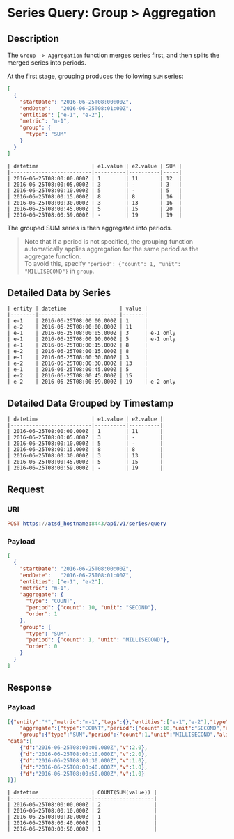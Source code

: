 # Series Query: Group > Aggregation

## Description

The `Group -> Aggregation` function merges series first, and then splits the merged series into periods.

At the first stage, grouping produces the following `SUM` series:

```json
[
  {
    "startDate": "2016-06-25T08:00:00Z",
    "endDate":   "2016-06-25T08:01:00Z",
    "entities": ["e-1", "e-2"],
    "metric": "m-1",
    "group": {
      "type": "SUM"
    }
  }
]
```

```ls
| datetime                 | e1.value | e2.value | SUM |
|--------------------------|----------|----------|-----|
| 2016-06-25T08:00:00.000Z | 1        | 11       | 12  |
| 2016-06-25T08:00:05.000Z | 3        | -        | 3   |
| 2016-06-25T08:00:10.000Z | 5        | -        | 5   |
| 2016-06-25T08:00:15.000Z | 8        | 8        | 16  |
| 2016-06-25T08:00:30.000Z | 3        | 13       | 16  |
| 2016-06-25T08:00:45.000Z | 5        | 15       | 20  |
| 2016-06-25T08:00:59.000Z | -        | 19       | 19  |
```

The grouped SUM series is then aggregated into periods.

> Note that if a period is not specified, the grouping function automatically applies aggregation for the same period as the aggregate function.<br>To avoid this, specify `"period": {"count": 1, "unit": "MILLISECOND"}` in `group`.


## Detailed Data by Series

```ls
| entity | datetime                 | value |
|--------|--------------------------|-------|
| e-1    | 2016-06-25T08:00:00.000Z | 1     |
| e-2    | 2016-06-25T08:00:00.000Z | 11    |
| e-1    | 2016-06-25T08:00:05.000Z | 3     | e-1 only
| e-1    | 2016-06-25T08:00:10.000Z | 5     | e-1 only
| e-1    | 2016-06-25T08:00:15.000Z | 8     |
| e-2    | 2016-06-25T08:00:15.000Z | 8     |
| e-1    | 2016-06-25T08:00:30.000Z | 3     |
| e-2    | 2016-06-25T08:00:30.000Z | 13    |
| e-1    | 2016-06-25T08:00:45.000Z | 5     |
| e-2    | 2016-06-25T08:00:45.000Z | 15    |
| e-2    | 2016-06-25T08:00:59.000Z | 19    | e-2 only
```

## Detailed Data Grouped by Timestamp

```ls
| datetime                 | e1.value | e2.value |
|--------------------------|----------|----------|
| 2016-06-25T08:00:00.000Z | 1        | 11       |
| 2016-06-25T08:00:05.000Z | 3        | -        |
| 2016-06-25T08:00:10.000Z | 5        | -        |
| 2016-06-25T08:00:15.000Z | 8        | 8        |
| 2016-06-25T08:00:30.000Z | 3        | 13       |
| 2016-06-25T08:00:45.000Z | 5        | 15       |
| 2016-06-25T08:00:59.000Z | -        | 19       |
```

## Request

### URI

```elm
POST https://atsd_hostname:8443/api/v1/series/query
```

### Payload

```json
[
  {
    "startDate": "2016-06-25T08:00:00Z",
    "endDate":   "2016-06-25T08:01:00Z",
    "entities": ["e-1", "e-2"],
    "metric": "m-1",
    "aggregate": {
      "type": "COUNT",
      "period": {"count": 10, "unit": "SECOND"},
      "order": 1
    },
    "group": {
      "type": "SUM",
      "period": {"count": 1, "unit": "MILLISECOND"},
      "order": 0
    }
  }
]
```

## Response

### Payload

```json
[{"entity":"*","metric":"m-1","tags":{},"entities":["e-1","e-2"],"type":"HISTORY",
    "aggregate":{"type":"COUNT","period":{"count":10,"unit":"SECOND","align":"CALENDAR"}},
    "group":{"type":"SUM","period":{"count":1,"unit":"MILLISECOND","align":"CALENDAR"},"order":0},
"data":[
    {"d":"2016-06-25T08:00:00.000Z","v":2.0},
    {"d":"2016-06-25T08:00:10.000Z","v":2.0},
    {"d":"2016-06-25T08:00:30.000Z","v":1.0},
    {"d":"2016-06-25T08:00:40.000Z","v":1.0},
    {"d":"2016-06-25T08:00:50.000Z","v":1.0}
]}]
```

```ls
| datetime                 | COUNT(SUM(value)) |
|--------------------------|-------------------|
| 2016-06-25T08:00:00.000Z | 2                 |
| 2016-06-25T08:00:10.000Z | 2                 |
| 2016-06-25T08:00:30.000Z | 1                 |
| 2016-06-25T08:00:40.000Z | 1                 |
| 2016-06-25T08:00:50.000Z | 1                 |
```
